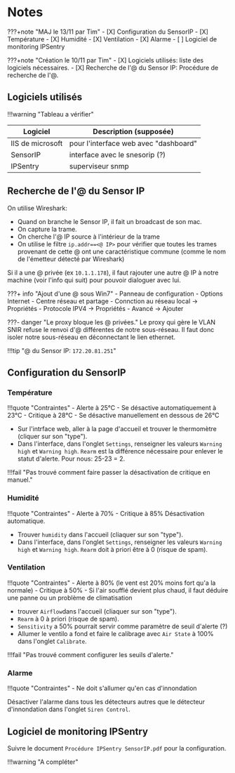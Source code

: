 # Notes

???+note "MAJ le 13/11 par Tim"
      - [X] Configuration du SensorIP
           - [X] Température
           - [X] Humidité
           - [X] Ventilation
           - [X] Alarme
      - [ ] Logiciel de monitoring IPSentry

???+note "Création le 10/11 par Tim"
     - [X] Logiciels utilisés: liste des logiciels nécessaires.
     - [X] Recherche de l'@ du Sensor IP: Procédure de recherche de l'@.

## Logiciels utilisés

!!!warning "Tableau a vérifier"

| Logiciel         | Description (supposée)                |
| ---------------- | ------------------------------------- |
| IIS de microsoft | pour l'interface web avec "dashboard" |
| SensorIP         | interface avec le snesorip (?)        |
| IPSentry         | superviseur snmp                      |

## Recherche de l'@ du Sensor IP

On utilise Wireshark:

 - Quand on branche le Sensor IP, il fait un broadcast de son mac.
 - On capture la trame.
 - On cherche l'@ IP source à l'intérieur de la trame
 - On utilise le filtre `ip.addr==<@ IP>` pour vérifier que toutes les trames provenant de cette @ ont une caractéristique commune (comme le nom de l'émetteur détecté par Wireshark)

 Si il a une @ privée (ex `10.1.1.178`), il faut rajouter une autre @ IP à notre machine (voir l'info qui suit) pour pouvoir dialoguer avec lui.

???+ info "Ajout d'une @ sous Win7"
     - Panneau de configuration
     - Options Internet
     - Centre réseau et partage
     - Connction au réseau local -> Propriétés
     - Protocole IPV4 -> Propriétés 
     - Avancé -> Ajouter

???- danger "Le proxy bloque les @ privées."
    Le proxy qui gère le VLAN SNIR refuse le renvoi d'@ différentes de notre sous-réseau.
    Il faut donc isoler notre sous-réseau en déconnectant le lien ethernet.

!!!tip "@ du Sensor IP: `172.20.81.251`"

## Configuration du SensorIP

### Température

!!!quote "Contraintes"
     - Alerte à 25°C
         - Se désactive automatiquement à 23°C
     - Critique à 28°C
         - Se désactive manuellement en dessous de 26°C

 - Sur l'intrface web, aller à la page d'accueil et trouver le thermomètre (cliquer sur son "type").
 - Dans l'interface, dans l'onglet `Settings`, renseigner les valeurs `Warning high` et `Warning high`. `Rearm` est la différence nécessaire pour enlever le statut d'alerte. Pour nous: 25-23 = 2.

!!!fail "Pas trouvé comment faire passer la désactivation de critique en manuel."

### Humidité

!!!quote "Contraintes"
     - Alerte à 70%
     - Critique à 85%
    Désactivation automatique.

 - Trouver `humidity` dans l'accueil (cliaquer sur son "type").
 - Dans l'interface, dans l'onglet `Settings`, renseigner les valeurs `Warning high` et `Warning high`. `Rearm` doit à priori être à 0 (risque de spam). 

### Ventilation

!!!quote "Contraintes"
     - Alerte à 80% (le vent est 20% moins fort qu'a la normale)
     - Critique à 50%
     - Si l'air soufflé devient plus chaud, il faut déduire une panne ou un problème de climatisation

 - trouver `Airflow`dans l'accueil (cliaquer sur son "type").
 - `Rearm` à 0 à priori (risque de spam).
 - `Sensitivity` a 50% pourrait servir comme paramètre de seuil d'alerte (?)
 - Allumer le ventilo a fond et faire le calibrage avec `Air State` à 100% dans l'onglet `Calibrate`. 

!!!fail "Pas trouvé comment configurer les seuils d'alerte."

### Alarme

!!!quote "Contraintes"
     - Ne doit s'allumer qu'en cas d'innondation

Désactiver l'alarme dans tous les détecteurs autres que le détecteur d'innondation dans l'onglet `Siren Control`.

## Logiciel de monitoring IPSentry

Suivre le document `Procédure IPSentry SensorIP.pdf` pour la configuration.

!!!warning "A compléter"
